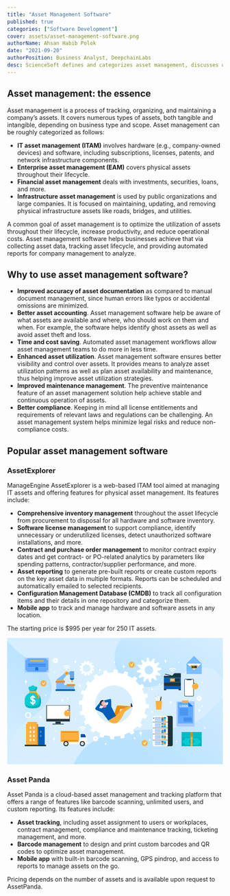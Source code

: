 ```yaml
---
title: "Asset Management Software"
published: true
categories: ["Software Development"]
cover: assets/asset-management-software.png
authorName: Ahsan Habib Polok
date: "2021-09-20"
authorPosition: Business Analyst, DeepchainLabs
desc: ScienceSoft defines and categorizes asset management, discusses useful features of asset management software, and describes popular asset management products.
---
```



## Asset management: the essence

Asset management is a process of tracking, organizing, and maintaining a company’s assets. It covers numerous types of assets, both tangible and intangible, depending on business type and scope. Asset management can be roughly categorized as follows:

- **IT asset management (ITAM)** involves hardware (e.g., company-owned devices) and software, including subscriptions, licenses, patents, and network infrastructure components.
- **Enterprise asset management (EAM)** covers physical assets throughout their lifecycle.
- **Financial asset management** deals with investments, securities, loans, and more.
- **Infrastructure asset management** is used by public organizations and large companies. It is focused on maintaining, updating, and removing physical infrastructure assets like roads, bridges, and utilities.

A common goal of asset management is to optimize the utilization of assets throughout their lifecycle, increase productivity, and reduce operational costs. Asset management software helps businesses achieve that via collecting asset data, tracking asset lifecycle, and providing automated reports for company management to analyze.

## Why to use asset management software?

- **Improved accuracy of asset documentation** as compared to manual document management, since human errors like typos or accidental omissions are minimized.
- **Better asset accounting**. Asset management software help be aware of what assets are available and where, who should work on them and when. For example, the software helps identify ghost assets as well as avoid asset theft and loss.
- **Time and cost saving**. Automated asset management workflows allow asset management teams to do more in less time.
- **Enhanced asset utilization**. Asset management software ensures better visibility and control over assets. It provides means to analyze asset utilization patterns as well as plan asset availability and maintenance, thus helping improve asset utilization strategies.
- **Improved maintenance management**. The preventive maintenance feature of an asset management solution help achieve stable and continuous operation of assets.
- **Better compliance**. Keeping in mind all license entitlements and requirements of relevant laws and regulations can be challenging. An asset management system helps minimize legal risks and reduce non-compliance costs.

## Popular asset management software
### AssetExplorer

ManageEngine AssetExplorer is a web-based ITAM tool aimed at managing IT assets and offering features for physical asset management. Its features include:

- **Comprehensive inventory management** throughout the asset lifecycle from procurement to disposal for all hardware and software inventory.
- **Software license management** to support compliance, identify unnecessary or underutilized licenses, detect unauthorized software installations, and more.
- **Contract and purchase order management** to monitor contract expiry dates and get contract- or PO-related analytics by parameters like spending patterns, contractor/supplier performance, and more.
- **Asset reporting** to generate pre-built reports or create custom reports on the key asset data in multiple formats. Reports can be scheduled and automatically emailed to selected recipients.
- **Configuration Management Database (CMDB)** to track all configuration items and their details in one repository and categorize them.
- **Mobile app** to track and manage hardware and software assets in any location.

The starting price is $995 per year for 250 IT assets.

![Image](assets/asset-management-software.png)

### Asset Panda

Asset Panda is a cloud-based asset management and tracking platform that offers a range of features like barcode scanning, unlimited users, and custom reporting. Its features include:

- **Asset tracking**, including asset assignment to users or workplaces, contract management, compliance and maintenance tracking, ticketing management, and more.
- **Barcode management** to design and print custom barcodes and QR codes to optimize asset management.
- **Mobile app** with built-in barcode scanning, GPS pindrop, and access to reports to manage assets on the go.

Pricing depends on the number of assets and is available upon request to AssetPanda.